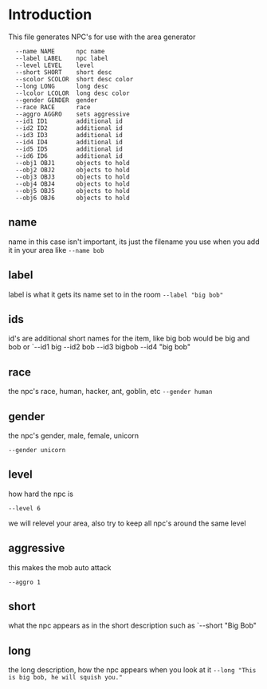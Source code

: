 # Introduction
This file generates NPC's for use with the area generator

```
  --name NAME      npc name
  --label LABEL    npc label
  --level LEVEL    level
  --short SHORT    short desc
  --scolor SCOLOR  short desc color
  --long LONG      long desc
  --lcolor LCOLOR  long desc color
  --gender GENDER  gender
  --race RACE      race
  --aggro AGGRO    sets aggressive
  --id1 ID1        additional id
  --id2 ID2        additional id
  --id3 ID3        additional id
  --id4 ID4        additional id
  --id5 ID5        additional id
  --id6 ID6        additional id
  --obj1 OBJ1      objects to hold
  --obj2 OBJ2      objects to hold
  --obj3 OBJ3      objects to hold
  --obj4 OBJ4      objects to hold
  --obj5 OBJ5      objects to hold
  --obj6 OBJ6      objects to hold
```

## name
name in this case isn't important, its just the filename you use when you add it in your area like `--name bob`

## label
label is what it gets its name set to in the room `--label "big bob"`

## ids
id's are additional short names for the item, like big bob would be big and bob or `--id1 big --id2 bob --id3 bigbob --id4 "big bob"

## race
the npc's race, human, hacker, ant, goblin, etc
`--gender human`


## gender
the npc's gender, male, female, unicorn

`--gender unicorn`

## level
how hard the npc is

`--level 6`

we will relevel your area, also try to keep all npc's around the same level

## aggressive
this makes the mob auto attack

`--aggro 1`

## short
what the npc appears as in the short description such as `--short "Big Bob"

## long
the long description, how the npc appears when you look at it `--long "This is big bob, he will squish you."`

